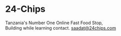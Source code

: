# 24-Chips

Tanzania's Number One Online Fast Food Stop,   
Building while learning
contact.
saadat@24chips.com
